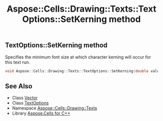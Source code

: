 ﻿---
title: Aspose::Cells::Drawing::Texts::TextOptions::SetKerning method
linktitle: SetKerning
second_title: Aspose.Cells for C++ API Reference
description: 'Aspose::Cells::Drawing::Texts::TextOptions::SetKerning method. Specifies the minimum font size at which character kerning will occur for this text run in C++.'
type: docs
weight: 2000
url: /cpp/aspose.cells.drawing.texts/textoptions/setkerning/
---
## TextOptions::SetKerning method


Specifies the minimum font size at which character kerning will occur for this text run.

```cpp
void Aspose::Cells::Drawing::Texts::TextOptions::SetKerning(double value)
```

## See Also

* Class [Vector](../../../aspose.cells/vector/)
* Class [TextOptions](../)
* Namespace [Aspose::Cells::Drawing::Texts](../../)
* Library [Aspose.Cells for C++](../../../)
